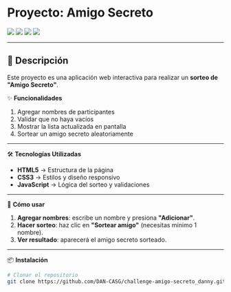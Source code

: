 # Proyecto: Amigo Secreto  

<img src="https://img.shields.io/badge/STATUS-FINALIZADO-green">  
<img src="https://img.shields.io/badge/JavaScript-ES6-yellow">  
<img src="https://img.shields.io/badge/HTML5-%23E34F26.svg?style=for-the-badge&logo=html5&logoColor=white">  
<img src="https://img.shields.io/badge/CSS3-%231572B6.svg?style=for-the-badge&logo=css3&logoColor=white">  

---

## 📌 Descripción  
Este proyecto es una aplicación web interactiva para realizar un **sorteo de "Amigo Secreto"**.  

✨ **Funcionalidades**

1. Agregar nombres de participantes
2. Validar que no haya vacíos
3. Mostrar la lista actualizada en pantalla
4. Sortear un amigo secreto aleatoriamente   

---

🛠️ **Tecnologías Utilizadas**

- **HTML5** → Estructura de la página  
- **CSS3** → Estilos y diseño responsivo  
- **JavaScript** → Lógica del sorteo y validaciones  

---

🚀 **Cómo usar**

1. **Agregar nombres**: escribe un nombre y presiona **"Adicionar"**.  
2. **Hacer sorteo**: haz clic en **"Sortear amigo"** (necesitas mínimo 1 nombre).  
3. **Ver resultado**: aparecerá el amigo secreto sorteado.  

---

📦 **Instalación**

```bash
# Clonar el repositorio
git clone https://github.com/DAN-CASG/challenge-amigo-secreto_danny.git

   







